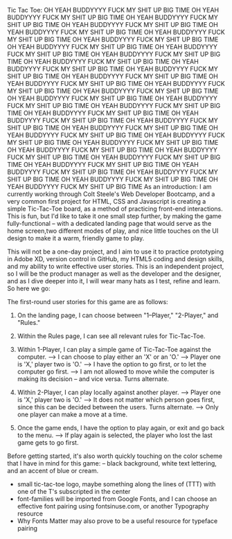 Tic Tac Toe: 
OH YEAH BUDDYYYY FUCK MY SHIT UP BIG TIME
OH YEAH BUDDYYYY FUCK MY SHIT UP BIG TIME
OH YEAH BUDDYYYY FUCK MY SHIT UP BIG TIME
OH YEAH BUDDYYYY FUCK MY SHIT UP BIG TIME
OH YEAH BUDDYYYY FUCK MY SHIT UP BIG TIME
OH YEAH BUDDYYYY FUCK MY SHIT UP BIG TIME
OH YEAH BUDDYYYY FUCK MY SHIT UP BIG TIME
OH YEAH BUDDYYYY FUCK MY SHIT UP BIG TIME
OH YEAH BUDDYYYY FUCK MY SHIT UP BIG TIME
OH YEAH BUDDYYYY FUCK MY SHIT UP BIG TIME
OH YEAH BUDDYYYY FUCK MY SHIT UP BIG TIME
OH YEAH BUDDYYYY FUCK MY SHIT UP BIG TIME
OH YEAH BUDDYYYY FUCK MY SHIT UP BIG TIME
OH YEAH BUDDYYYY FUCK MY SHIT UP BIG TIME
OH YEAH BUDDYYYY FUCK MY SHIT UP BIG TIME
OH YEAH BUDDYYYY FUCK MY SHIT UP BIG TIME
OH YEAH BUDDYYYY FUCK MY SHIT UP BIG TIME
OH YEAH BUDDYYYY FUCK MY SHIT UP BIG TIME
OH YEAH BUDDYYYY FUCK MY SHIT UP BIG TIME
OH YEAH BUDDYYYY FUCK MY SHIT UP BIG TIME
OH YEAH BUDDYYYY FUCK MY SHIT UP BIG TIME
OH YEAH BUDDYYYY FUCK MY SHIT UP BIG TIME
OH YEAH BUDDYYYY FUCK MY SHIT UP BIG TIME
OH YEAH BUDDYYYY FUCK MY SHIT UP BIG TIME
OH YEAH BUDDYYYY FUCK MY SHIT UP BIG TIME
OH YEAH BUDDYYYY FUCK MY SHIT UP BIG TIME
OH YEAH BUDDYYYY FUCK MY SHIT UP BIG TIME
OH YEAH BUDDYYYY FUCK MY SHIT UP BIG TIME
OH YEAH BUDDYYYY FUCK MY SHIT UP BIG TIME
OH YEAH BUDDYYYY FUCK MY SHIT UP BIG TIME
OH YEAH BUDDYYYY FUCK MY SHIT UP BIG TIME
OH YEAH BUDDYYYY FUCK MY SHIT UP BIG TIME
OH YEAH BUDDYYYY FUCK MY SHIT UP BIG TIME
OH YEAH BUDDYYYY FUCK MY SHIT UP BIG TIME
OH YEAH BUDDYYYY FUCK MY SHIT UP BIG TIME
As an introduction: I am currently working through Colt Steele's Web Developer Bootcamp, and a very common first project for HTML, CSS and Javascript is creating a simple Tic-Tac-Toe board, as a method of practicing front-end interactions. This is fun, but I'd like to take it one small step further, by making the game fully-functional – with a dedicated landing page that would serve as the home screen,two different modes of play, and nice little touches on the UI design to make it a warm, friendly game to play. 

This will not be a one-day project, and I aim to use it to practice prototyping in Adobe XD, version control in GitHub, my HTML5 coding and design skills, and my ability to write effective user stories. This is an independent project, so I will be the product manager as well as the developer and the designer, and as I dive deeper into it, I will wear many hats as I test, refine and learn. So here we go: 

The first-round user stories for this game are as follows: 
1. On the landing page, I can choose between "1–Player," "2-Player," and "Rules."
2. Within the Rules page, I can see all relevant rules for Tic-Tac-Toe.
3. Within 1-Player, I can play a simple game of Tic-Tac-Toe against the computer. 
    --> I can choose to play either an 'X' or an 'O.'
    --> Player one is 'X,' player two is 'O.'
    --> I have the option to go first, or to let the computer go first.
    --> I am not allowed to move while the computer is making its decision – and vice versa. Turns alternate. 

4. Within 2-Player, I can play locally against another player. 
    --> Player one is 'X,' player two is 'O.'
    --> It does not matter which person goes first, since this can be decided between the users. Turns alternate. 
    --> Only one player can make a move at a time. 

5. Once the game ends, I have the option to play again, or exit and go back to the menu.
    --> If play again is selected, the player who lost the last game gets to go first. 


Before getting started, it's also worth quickly touching on the color scheme that I have in mind for this game: 
– black background, white text lettering, and an accent of blue or cream.
- small tic-tac-toe logo, maybe something along the lines of (TTT) with one of the T's subscripted in the center
- font-families will be imported from Google Fonts, and I can choose an effective font pairing using fontsinuse.com, or another Typography resource
- Why Fonts Matter may also prove to be a useful resource for typeface pairing
